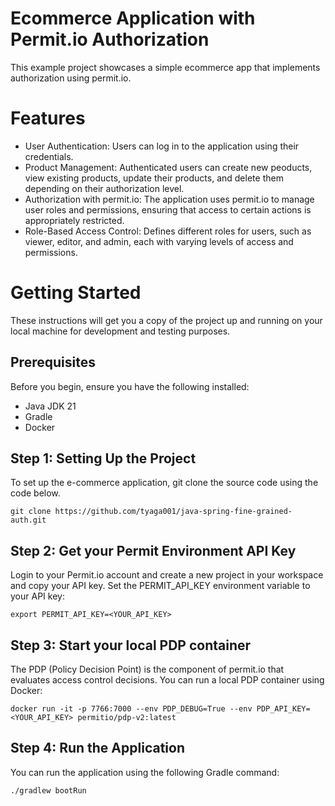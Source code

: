 # Ecommerce Application with Permit.io Authorization
This example project showcases a simple ecommerce app that implements authorization using permit.io.

# Features
- User Authentication: Users can log in to the application using their credentials.
- Product Management: Authenticated users can create new peoducts, view existing products, update their products, and delete them depending on their authorization level.
- Authorization with permit.io: The application uses permit.io to manage user roles and permissions, ensuring that access to certain actions is appropriately restricted.
- Role-Based Access Control: Defines different roles for users, such as viewer, editor, and admin, each with varying levels of access and permissions.

# Getting Started
These instructions will get you a copy of the project up and running on your local machine for development and testing purposes.

## Prerequisites
Before you begin, ensure you have the following installed:

- Java JDK 21
- Gradle
- Docker

## Step 1: Setting Up the Project
To set up the e-commerce application, git clone the source code using the code below.

```
git clone https://github.com/tyaga001/java-spring-fine-grained-auth.git
```

## Step 2: Get your Permit Environment API Key
Login to your Permit.io account and create a new project in your workspace and copy your API key. Set the PERMIT_API_KEY environment variable to your API key:

```
export PERMIT_API_KEY=<YOUR_API_KEY>
```

## Step 3: Start your local PDP container
The PDP (Policy Decision Point) is the component of permit.io that evaluates access control decisions. You can run a local PDP container using Docker:

```
docker run -it -p 7766:7000 --env PDP_DEBUG=True --env PDP_API_KEY=<YOUR_API_KEY> permitio/pdp-v2:latest
```

## Step 4: Run the Application
You can run the application using the following Gradle command:

```
./gradlew bootRun
```


